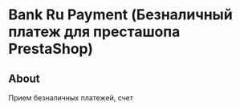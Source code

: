 # Bank Ru Payment (Безналичный платеж для престашопа PrestaShop)

## About

Прием безналичных платежей, счет 

